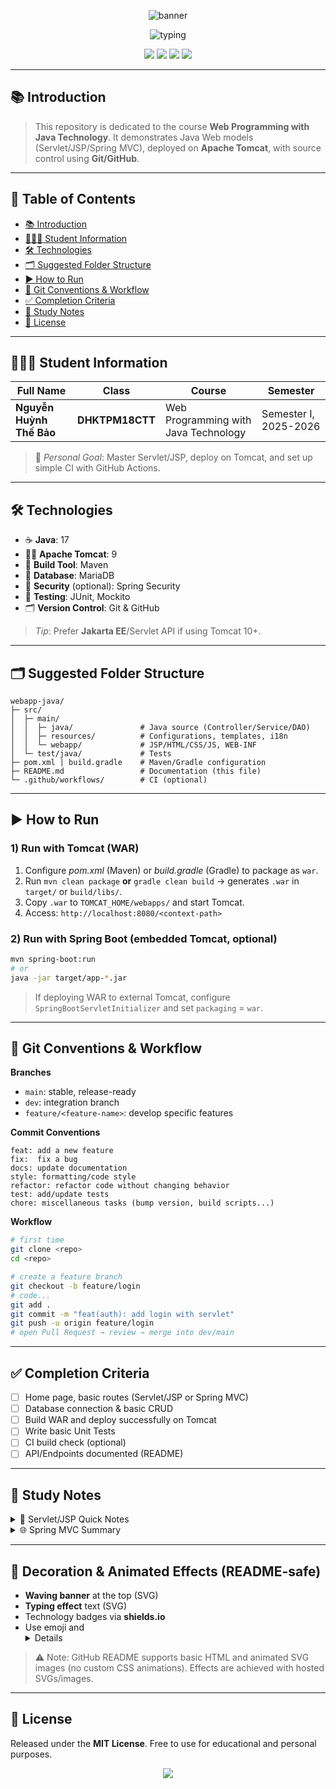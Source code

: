 <!-- Animated Banner -->
<p align="center">
  <img src="https://capsule-render.vercel.app/api?type=waving&height=160&color=0:00b4db,100:0083b0&text=Web%20Programming%20with%20Java%20Technology&fontSize=28&fontAlignY=30&desc=Nguy%E1%BB%85n%20Hu%E1%BB%B3nh%20Th%E1%BA%BF%20B%E1%BA%A3o%20%E2%80%A2%20Class%20DHKTPM18CTT&descAlignY=55&descAlign=50" alt="banner"/>
</p>

<p align="center">
  <img src="https://readme-typing-svg.demolab.com?font=Fira+Code&pause=1100&center=true&vCenter=true&width=720&lines=Welcome+to+the+Web+Programming+with+Java+Technology+Repository!;Student%3A+Nguy%E1%BB%85n+Hu%E1%BB%B3nh+Th%E1%BA%BF+B%E1%BA%A3o+%7C+Class%3A+DHKTPM18CTT;Language%3A+Java+%7C+App+Server%3A+Apache+Tomcat+%7C+VCS%3A+GitHub" alt="typing"/>
</p>

<p align="center">
  <a href="#-technologies"><img src="https://img.shields.io/badge/Java-17+-f89820?style=for-the-badge&logo=java&logoColor=white"/></a>
  <a href="#-technologies"><img src="https://img.shields.io/badge/Tomcat-9-F8DC75?style=for-the-badge&logo=apachetomcat&logoColor=black"/></a>
  <a href="#-git-workflow"><img src="https://img.shields.io/badge/GitHub-Repo-181717?style=for-the-badge&logo=github"/></a>
  <a href="#-how-to-run"><img src="https://img.shields.io/badge/Build-Maven%20-007396?style=for-the-badge&logo=apachemaven"/></a>
</p>

---

## 📚 Introduction
> This repository is dedicated to the course **Web Programming with Java Technology**. It demonstrates Java Web models (Servlet/JSP/Spring MVC), deployed on **Apache Tomcat**, with source control using **Git/GitHub**.

---

## 🧭 Table of Contents
- [📚 Introduction](#-introduction)
- [👨🏻‍🎓 Student Information](#-student-information)
- [🛠️ Technologies](#-technologies)
- [🗂️ Suggested Folder Structure](#️-suggested-folder-structure)
- [▶️ How to Run](#️-how-to-run)
- [🌿 Git Conventions & Workflow](#-git-conventions--workflow)
- [✅ Completion Criteria](#-completion-criteria)
- [📌 Study Notes](#-study-notes)
- [📄 License](#-license)

---

## 👨🏻‍🎓 Student Information
<p align="center">

| Full Name | Class | Course | Semester |
|---|---|---|---|
| **Nguyễn Huỳnh Thế Bảo** | **DHKTPM18CTT** | Web Programming with Java Technology | Semester I, 2025-2026 |

</p>

> 🎯 _Personal Goal_: Master Servlet/JSP, deploy on Tomcat, and set up simple CI with GitHub Actions.

---

## 🛠️ Technologies
- ☕ **Java**: 17
- 🐱‍👤 **Apache Tomcat**: 9
- 🧰 **Build Tool**: Maven
- 💾 **Database**: MariaDB
- 🔐 **Security** (optional): Spring Security
- 🧪 **Testing**: JUnit, Mockito
- 🗂️ **Version Control**: Git & GitHub

> _Tip_: Prefer **Jakarta EE**/Servlet API if using Tomcat 10+.

---

## 🗂️ Suggested Folder Structure
```
webapp-java/
├─ src/
│  ├─ main/
│  │  ├─ java/               # Java source (Controller/Service/DAO)
│  │  ├─ resources/          # Configurations, templates, i18n
│  │  └─ webapp/             # JSP/HTML/CSS/JS, WEB-INF
│  └─ test/java/             # Tests
├─ pom.xml | build.gradle    # Maven/Gradle configuration
├─ README.md                 # Documentation (this file)
└─ .github/workflows/        # CI (optional)
```

---

## ▶️ How to Run
### 1) Run with **Tomcat** (WAR)
1. Configure _pom.xml_ (Maven) or _build.gradle_ (Gradle) to package as `war`.
2. Run `mvn clean package` **or** `gradle clean build` → generates `.war` in `target/` or `build/libs/`.
3. Copy `.war` to `TOMCAT_HOME/webapps/` and start Tomcat.
4. Access: `http://localhost:8080/<context-path>`

### 2) Run with **Spring Boot** (embedded Tomcat, optional)
```bash
mvn spring-boot:run
# or
java -jar target/app-*.jar
```

> If deploying WAR to external Tomcat, configure `SpringBootServletInitializer` and set `packaging` = `war`.

---

## 🌿 Git Conventions & Workflow
**Branches**
- `main`: stable, release-ready
- `dev`: integration branch
- `feature/<feature-name>`: develop specific features

**Commit Conventions**
```
feat: add a new feature
fix:  fix a bug
docs: update documentation
style: formatting/code style
refactor: refactor code without changing behavior
test: add/update tests
chore: miscellaneous tasks (bump version, build scripts...)
```

**Workflow**
```bash
# first time
git clone <repo>
cd <repo>

# create a feature branch
git checkout -b feature/login
# code...
git add .
git commit -m "feat(auth): add login with servlet"
git push -u origin feature/login
# open Pull Request → review → merge into dev/main
```

---

## ✅ Completion Criteria
- [ ] Home page, basic routes (Servlet/JSP or Spring MVC)
- [ ] Database connection & basic CRUD
- [ ] Build WAR and deploy successfully on Tomcat
- [ ] Write basic Unit Tests
- [ ] CI build check (optional)
- [ ] API/Endpoints documented (README)

---

## 📌 Study Notes
<details>
<summary>📘 Servlet/JSP Quick Notes</summary>

- `HttpServlet`, methods `doGet/doPost`
- Configure `web.xml` or use `@WebServlet` annotation
- JSP + JSTL to render views
- Filters & Listeners for cross-cutting concerns
</details>

<details>
<summary>🌐 Spring MVC Summary</summary>

- `@Controller`, `@RestController`, `@RequestMapping`
- Views with `Thymeleaf`/JSP; `@Service`, `@Repository`
- Validation with `@Valid`, `BindingResult`
</details>

---

## 🎨 Decoration & Animated Effects (README-safe)
- **Waving banner** at the top (SVG)
- **Typing effect** text (SVG)
- Technology badges via **shields.io**
- Use emoji and <details> tags for interactive notes

> ⚠️ Note: GitHub README supports basic HTML and animated SVG images (no custom CSS animations). Effects are achieved with hosted SVGs/images.

---

## 📄 License
Released under the **MIT License**. Free to use for educational and personal purposes.

<p align="center">
  <img src="https://capsule-render.vercel.app/api?type=waving&height=120&section=footer&color=0:0083b0,100:00b4db"/>
</p>
